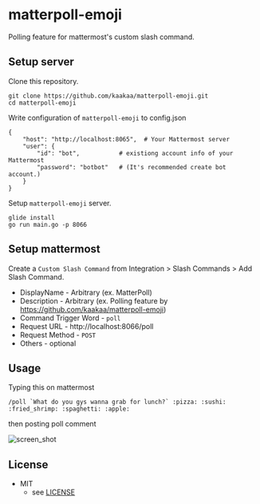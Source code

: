 # matterpoll-emoji

Polling feature for mattermost's custom slash command.

## Setup server

Clone this repository.
```
git clone https://github.com/kaakaa/matterpoll-emoji.git
cd matterpoll-emoji
```

Write configuration of `matterpoll-emoji` to config.json
```
{
	"host": "http://localhost:8065",  # Your Mattermost server
	"user": {
		"id": "bot",           # existiong account info of your Mattermost
		"password": "botbot"   # (It's recommended create bot account.)
	}
}
```

Setup `matterpoll-emoji` server.
```
glide install
go run main.go -p 8066
```

## Setup mattermost

Create a `Custom Slash Command` from Integration > Slash Commands > Add Slash Command.

* DisplayName - Arbitrary (ex. MatterPoll)
* Description - Arbitrary (ex. Polling feature by https://github.com/kaakaa/matterpoll-emoji)
* Command Trigger Word - `poll`
* Request URL - http://localhost:8066/poll
* Request Method - `POST`
* Others - optional

## Usage

Typing this on mattermost

```
/poll `What do you gys wanna grab for lunch?` :pizza: :sushi: :fried_shrimp: :spaghetti: :apple:
```

then posting poll comment

![screen_shot](https://raw.githubusercontent.com/kaakaa/matterpoll-emoji/master/matterpoll-emoji.png)

## License
* MIT
  * see [LICENSE](LICENSE)

